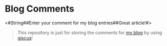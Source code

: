 # Blog Comments
&lt;#String##Enter your comment for my blog entries##Great article!#>

> This repository is just for storing the comments for [my blog](https://galvingao.com) by using [giscus](https://giscus.app/)!
